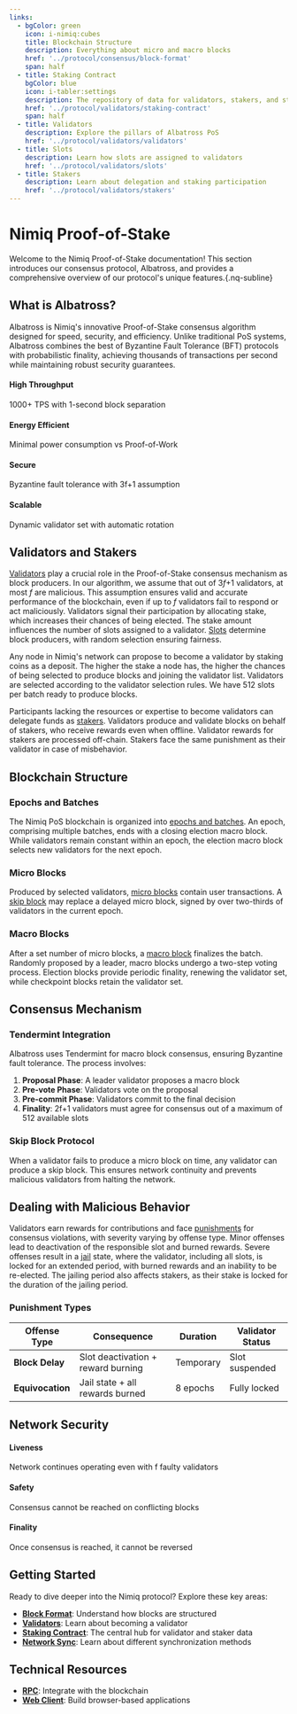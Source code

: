 ```yaml
---
links:
  - bgColor: green
    icon: i-nimiq:cubes
    title: Blockchain Structure
    description: Everything about micro and macro blocks
    href: '../protocol/consensus/block-format'
    span: half
  - title: Staking Contract
    bgColor: blue
    icon: i-tabler:settings
    description: The repository of data for validators, stakers, and staking
    href: '../protocol/validators/staking-contract'
    span: half
  - title: Validators
    description: Explore the pillars of Albatross PoS
    href: '../protocol/validators/validators'
  - title: Slots
    description: Learn how slots are assigned to validators
    href: '../protocol/validators/slots'
  - title: Stakers
    description: Learn about delegation and staking participation
    href: '../protocol/validators/stakers'
---
```


# Nimiq Proof-of-Stake

Welcome to the Nimiq Proof-of-Stake documentation! This section introduces our consensus protocol, Albatross, and provides a comprehensive overview of our protocol's unique features.{.nq-subline}

<NqGrid f-my-xl :cards="$frontmatter.links"  />

## What is Albatross?

Albatross is Nimiq's innovative Proof-of-Stake consensus algorithm designed for speed, security, and efficiency. Unlike traditional PoS systems, Albatross combines the best of Byzantine Fault Tolerance (BFT) protocols with probabilistic finality, achieving thousands of transactions per second while maintaining robust security guarantees.

<div grid="~ cols-1 md:cols-2 gap-16" f-my-xl>
  <div p-16 f-rounded-lg border-l-4 border-green bg="green/5">
    <div flex="~ items-center gap-8" mb-8>
      <div i-nimiq:duotone-speedmeter text-24 text-green />
      <h4 font-bold text-green>High Throughput</h4>
    </div>
    <p>1000+ TPS with 1-second block separation</p>
  </div>
  <div p-16 f-rounded-lg border-l-4 border-blue bg="blue/5">
    <div flex="~ items-center gap-8" mb-8>
      <div i-nimiq:duotone-network text-24 text-blue />
      <h4 font-bold text-blue>Energy Efficient</h4>
    </div>
    <p>Minimal power consumption vs Proof-of-Work</p>
  </div>
  <div p-16 f-rounded-lg border-l-4 border-purple bg="purple/5">
    <div flex="~ items-center gap-8" mb-8>
      <div i-nimiq:verified text-24 text-purple />
      <h4 font-bold text-purple>Secure</h4>
    </div>
    <p>Byzantine fault tolerance with 3f+1 assumption</p>
  </div>
  <div p-16 f-rounded-lg border-l-4 border-orange bg="orange/5">
    <div flex="~ items-center gap-8" mb-8>
      <div i-nimiq:duotone-incognito text-24 text-orange />
      <h4 font-bold text-orange>Scalable</h4>
    </div>
    <p>Dynamic validator set with automatic rotation</p>
  </div>
</div>

## Validators and Stakers

[Validators](/protocol/validators/validators) play a crucial role in the Proof-of-Stake consensus mechanism as block producers. In our algorithm, we assume that out of 3*f*+1 validators, at most *f* are malicious. This assumption ensures valid and accurate performance of the blockchain, even if up to *f* validators fail to respond or act maliciously. Validators signal their participation by allocating stake, which increases their chances of being elected. The stake amount influences the number of slots assigned to a validator. [Slots](/protocol/validators/slots) determine block producers, with random selection ensuring fairness.

Any node in Nimiq's network can propose to become a validator by staking coins as a deposit. The higher the stake a node has, the higher the chances of being selected to produce blocks and joining the validator list. Validators are selected according to the validator selection rules. We have 512 slots per batch ready to produce blocks.

Participants lacking the resources or expertise to become validators can delegate funds as [stakers](/protocol/validators/stakers). Validators produce and validate blocks on behalf of stakers, who receive rewards even when offline. Validator rewards for stakers are processed off-chain. Stakers face the same punishment as their validator in case of misbehavior.

## Blockchain Structure

### Epochs and Batches

The Nimiq PoS blockchain is organized into [epochs and batches](/protocol/consensus/block-format#blockchain-format). An epoch, comprising multiple batches, ends with a closing election macro block. While validators remain constant within an epoch, the election macro block selects new validators for the next epoch.

### Micro Blocks

Produced by selected validators, [micro blocks](/protocol/consensus/block-format#micro-blocks) contain user transactions. A [skip block](validators/skip-blocks) may replace a delayed micro block, signed by over two-thirds of validators in the current epoch.

### Macro Blocks

After a set number of micro blocks, a [macro block](/protocol/consensus/block-format#macro-blocks) finalizes the batch. Randomly proposed by a leader, macro blocks undergo a two-step voting process. Election blocks provide periodic finality, renewing the validator set, while checkpoint blocks retain the validator set.

## Consensus Mechanism

### Tendermint Integration

Albatross uses Tendermint for macro block consensus, ensuring Byzantine fault tolerance. The process involves:
1. **Proposal Phase**: A leader validator proposes a macro block
2. **Pre-vote Phase**: Validators vote on the proposal
3. **Pre-commit Phase**: Validators commit to the final decision
4. **Finality**: 2f+1 validators must agree for consensus out of a maximum of 512 available slots

### Skip Block Protocol

When a validator fails to produce a micro block on time, any validator can produce a skip block. This ensures network continuity and prevents malicious validators from halting the network.

## Dealing with Malicious Behavior

Validators earn rewards for contributions and face [punishments](/protocol/consensus/punishments) for consensus violations, with severity varying by offense type. Minor offenses lead to deactivation of the responsible slot and burned rewards. Severe offenses result in a [jail](/protocol/consensus/punishments#jail) state, where the validator, including all slots, is locked for an extended period, with burned rewards and an inability to be re-elected. The jailing period also affects stakers, as their stake is locked for the duration of the jailing period.

### Punishment Types
| Offense Type | Consequence | Duration | Validator Status |
|----------------|-------------|----------|------------------|
| **Block Delay** | Slot deactivation + reward burning | Temporary | Slot suspended |
| **Equivocation** | Jail state + all rewards burned | 8 epochs | Fully locked |

## Network Security

<div grid="~ cols-1 md:cols-3 gap-16" f-my-xl>
  <div p-16 f-rounded-lg border-l-4 border-green bg="green/5">
    <h4 font-bold text-green>Liveness</h4>
    <p>Network continues operating even with f faulty validators</p>
  </div>
  <div p-16 f-rounded-lg border-l-4 border-blue bg="blue/5">
    <h4 font-bold text-blue>Safety</h4>
    <p>Consensus cannot be reached on conflicting blocks</p>
  </div>
  <div p-16 f-rounded-lg border-l-4 border-purple bg="purple/5">
    <h4 font-bold text-purple>Finality</h4>
    <p>Once consensus is reached, it cannot be reversed</p>
  </div>
</div>

## Getting Started

Ready to dive deeper into the Nimiq protocol? Explore these key areas:

- **[Block Format](/protocol/consensus/block-format)**: Understand how blocks are structured
- **[Validators](/protocol/validators/validators)**: Learn about becoming a validator
- **[Staking Contract](/protocol/validators/staking-contract)**: The central hub for validator and staker data
- **[Network Sync](/protocol/node-sync/)**: Learn about different synchronization methods

## Technical Resources

- **[RPC](/rpc-client/index)**: Integrate with the blockchain
- **[Web Client](/web-client/index)**: Build browser-based applications
